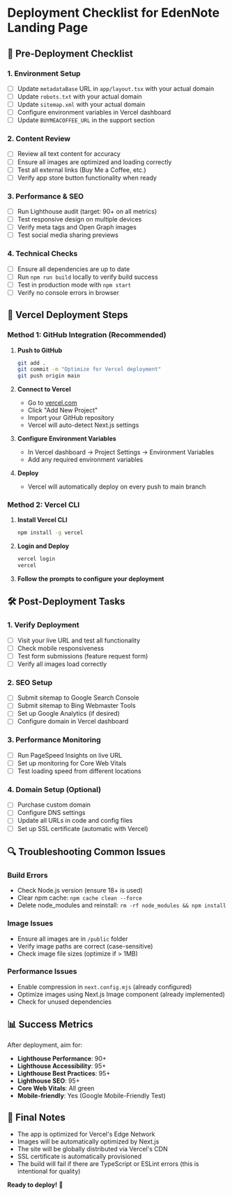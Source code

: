 # Deployment Checklist for EdenNote Landing Page

## 🚀 Pre-Deployment Checklist

### 1. Environment Setup
- [ ] Update `metadataBase` URL in `app/layout.tsx` with your actual domain
- [ ] Update `robots.txt` with your actual domain
- [ ] Update `sitemap.xml` with your actual domain
- [ ] Configure environment variables in Vercel dashboard
- [ ] Update `BUYMEACOFFEE_URL` in the support section

### 2. Content Review
- [ ] Review all text content for accuracy
- [ ] Ensure all images are optimized and loading correctly
- [ ] Test all external links (Buy Me a Coffee, etc.)
- [ ] Verify app store button functionality when ready

### 3. Performance & SEO
- [ ] Run Lighthouse audit (target: 90+ on all metrics)
- [ ] Test responsive design on multiple devices
- [ ] Verify meta tags and Open Graph images
- [ ] Test social media sharing previews

### 4. Technical Checks
- [ ] Ensure all dependencies are up to date
- [ ] Run `npm run build` locally to verify build success
- [ ] Test in production mode with `npm start`
- [ ] Verify no console errors in browser

## 🔧 Vercel Deployment Steps

### Method 1: GitHub Integration (Recommended)

1. **Push to GitHub**
   ```bash
   git add .
   git commit -m "Optimize for Vercel deployment"
   git push origin main
   ```

2. **Connect to Vercel**
   - Go to [vercel.com](https://vercel.com)
   - Click "Add New Project"
   - Import your GitHub repository
   - Vercel will auto-detect Next.js settings

3. **Configure Environment Variables**
   - In Vercel dashboard → Project Settings → Environment Variables
   - Add any required environment variables

4. **Deploy**
   - Vercel will automatically deploy on every push to main branch

### Method 2: Vercel CLI

1. **Install Vercel CLI**
   ```bash
   npm install -g vercel
   ```

2. **Login and Deploy**
   ```bash
   vercel login
   vercel
   ```

3. **Follow the prompts to configure your deployment**

## 🛠️ Post-Deployment Tasks

### 1. Verify Deployment
- [ ] Visit your live URL and test all functionality
- [ ] Check mobile responsiveness
- [ ] Test form submissions (feature request form)
- [ ] Verify all images load correctly

### 2. SEO Setup
- [ ] Submit sitemap to Google Search Console
- [ ] Submit sitemap to Bing Webmaster Tools
- [ ] Set up Google Analytics (if desired)
- [ ] Configure domain in Vercel dashboard

### 3. Performance Monitoring
- [ ] Run PageSpeed Insights on live URL
- [ ] Set up monitoring for Core Web Vitals
- [ ] Test loading speed from different locations

### 4. Domain Setup (Optional)
- [ ] Purchase custom domain
- [ ] Configure DNS settings
- [ ] Update all URLs in code and config files
- [ ] Set up SSL certificate (automatic with Vercel)

## 🔍 Troubleshooting Common Issues

### Build Errors
- Check Node.js version (ensure 18+ is used)
- Clear npm cache: `npm cache clean --force`
- Delete node_modules and reinstall: `rm -rf node_modules && npm install`

### Image Issues
- Ensure all images are in `/public` folder
- Verify image paths are correct (case-sensitive)
- Check image file sizes (optimize if > 1MB)

### Performance Issues
- Enable compression in `next.config.mjs` (already configured)
- Optimize images using Next.js Image component (already implemented)
- Check for unused dependencies

## 📊 Success Metrics

After deployment, aim for:
- **Lighthouse Performance**: 90+
- **Lighthouse Accessibility**: 95+
- **Lighthouse Best Practices**: 95+
- **Lighthouse SEO**: 95+
- **Core Web Vitals**: All green
- **Mobile-friendly**: Yes (Google Mobile-Friendly Test)

## 🎯 Final Notes

- The app is optimized for Vercel's Edge Network
- Images will be automatically optimized by Next.js
- The site will be globally distributed via Vercel's CDN
- SSL certificate is automatically provisioned
- The build will fail if there are TypeScript or ESLint errors (this is intentional for quality)

**Ready to deploy!** 🚀
